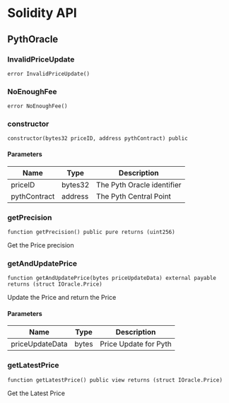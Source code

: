 # Solidity API

## PythOracle

### InvalidPriceUpdate

```solidity
error InvalidPriceUpdate()
```

### NoEnoughFee

```solidity
error NoEnoughFee()
```

### constructor

```solidity
constructor(bytes32 priceID, address pythContract) public
```

#### Parameters

| Name | Type | Description |
| ---- | ---- | ----------- |
| priceID | bytes32 | The Pyth Oracle identifier |
| pythContract | address | The Pyth Central Point |

### getPrecision

```solidity
function getPrecision() public pure returns (uint256)
```

Get the Price precision

### getAndUpdatePrice

```solidity
function getAndUpdatePrice(bytes priceUpdateData) external payable returns (struct IOracle.Price)
```

Update the Price and return the Price

#### Parameters

| Name | Type | Description |
| ---- | ---- | ----------- |
| priceUpdateData | bytes | Price Update for Pyth |

### getLatestPrice

```solidity
function getLatestPrice() public view returns (struct IOracle.Price)
```

Get the Latest Price

